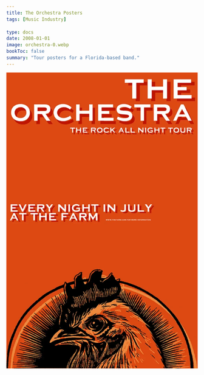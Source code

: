 ```yaml
---
title: The Orchestra Posters
tags: [Music Industry]

type: docs
date: 2008-01-01
image: orchestra-0.webp
bookToc: false
summary: "Tour posters for a Florida-based band."
---
```


![](orchestra-1.webp)